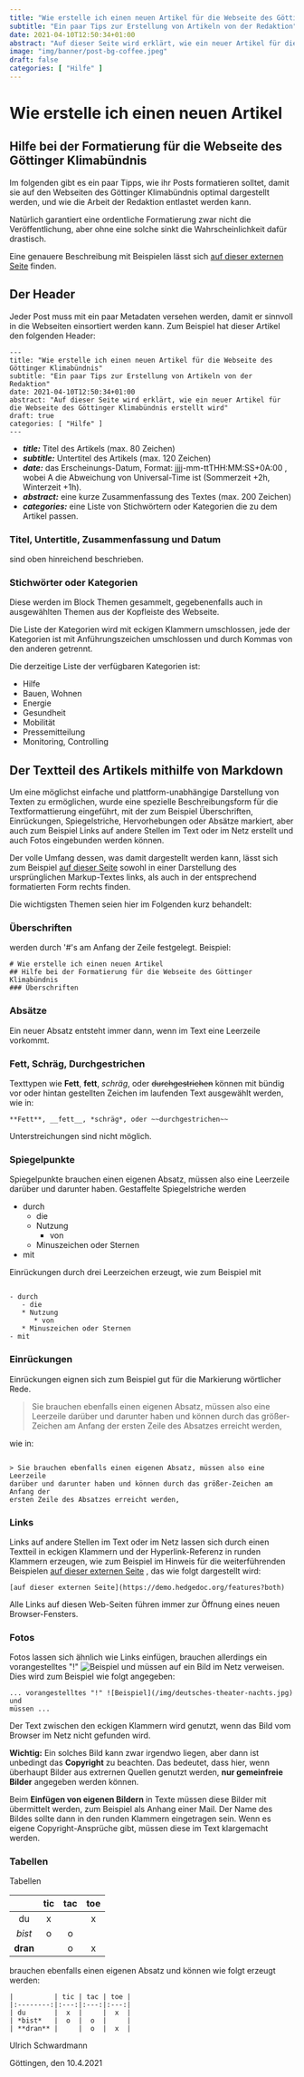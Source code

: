 ```yaml
---
title: "Wie erstelle ich einen neuen Artikel für die Webseite des Göttinger Klimabündnis"
subtitle: "Ein paar Tips zur Erstellung von Artikeln von der Redaktion"
date: 2021-04-10T12:50:34+01:00
abstract: "Auf dieser Seite wird erklärt, wie ein neuer Artikel für die Webseite des Göttinger Klimabündnis erstellt wird"
image: "img/banner/post-bg-coffee.jpeg"
draft: false
categories: [ "Hilfe" ]
---
```


# Wie erstelle ich einen neuen Artikel
## Hilfe bei der Formatierung für die Webseite des Göttinger Klimabündnis

Im folgenden gibt es ein paar Tipps, wie ihr Posts formatieren solltet, damit
sie auf den Webseiten des Göttinger Klimabündnis optimal dargestellt werden,
und wie die Arbeit der Redaktion entlastet werden kann. 

Natürlich garantiert eine ordentliche Formatierung zwar nicht die
Veröffentlichung, aber ohne eine solche sinkt die Wahrscheinlichkeit dafür
drastisch.

Eine genauere Beschreibung mit Beispielen lässt sich
[auf dieser externen Seite](https://demo.hedgedoc.org/features?both)
finden.

## Der Header

Jeder Post muss mit ein paar Metadaten versehen werden, damit er sinnvoll in
die Webseiten einsortiert werden kann. Zum Beispiel hat dieser Artikel den
folgenden Header:

```
---
title: "Wie erstelle ich einen neuen Artikel für die Webseite des Göttinger Klimabündnis"
subtitle: "Ein paar Tips zur Erstellung von Artikeln von der Redaktion"
date: 2021-04-10T12:50:34+01:00
abstract: "Auf dieser Seite wird erklärt, wie ein neuer Artikel für die Webseite des Göttinger Klimabündnis erstellt wird"
draft: true
categories: [ "Hilfe" ]
---
```

* ***title:*** Titel des Artikels (max. 80 Zeichen)
* ***subtitle:*** Untertitel des Artikels (max. 120 Zeichen)
* ***date:*** das Erscheinungs-Datum, Format: jjjj-mm-ttTHH:MM:SS+0A:00 , wobei A die Abweichung von Universal-Time ist (Sommerzeit +2h, Winterzeit +1h).
* ***abstract:*** eine kurze Zusammenfassung des Textes (max. 200 Zeichen)
* ***categories:*** eine Liste von Stichwörtern oder Kategorien die zu dem Artikel passen.

### Titel, Untertitle, Zusammenfassung und Datum

sind oben hinreichend beschrieben.

### Stichwörter oder Kategorien

Diese werden im Block Themen gesammelt, gegebenenfalls auch in ausgewählten
Themen aus der Kopfleiste des Webseite.

Die Liste der Kategorien wird mit eckigen Klammern umschlossen, jede der
Kategorien ist mit Anführungszeichen umschlossen und durch Kommas von den
anderen getrennt.

Die derzeitige Liste der verfügbaren Kategorien ist:
* Hilfe
* Bauen, Wohnen
* Energie
* Gesundheit
* Mobilität
* Pressemitteilung
* Monitoring, Controlling

## Der Textteil des Artikels mithilfe von Markdown

Um eine möglichst einfache und plattform-unabhängige Darstellung von Texten zu
ermöglichen, wurde eine spezielle Beschreibungsform für die Textformattierung
eingeführt, mit der zum Beispiel Überschriften, Einrückungen, Spiegelstriche,
Hervorhebungen oder Absätze markiert, 
aber auch zum Beispiel Links auf andere
Stellen im Text oder im Netz erstellt und auch Fotos eingebunden werden
können.

Der volle Umfang dessen, was damit dargestellt werden kann, lässt sich zum
Beispiel [auf dieser Seite](https://demo.hedgedoc.org/features?both) sowohl in
einer Darstellung des ursprünglichen Markup-Textes links, als auch in der
entsprechend formatierten Form rechts finden.

Die wichtigsten Themen seien hier im Folgenden kurz behandelt:


### Überschriften

werden durch '#'s am Anfang der Zeile festgelegt. Beispiel:

```
# Wie erstelle ich einen neuen Artikel 
## Hilfe bei der Formatierung für die Webseite des Göttinger Klimabündnis
### Überschriften
```

### Absätze
Ein neuer Absatz entsteht immer dann, wenn im Text eine Leerzeile vorkommt.

### Fett, Schräg, Durchgestrichen

Texttypen wie **Fett**, __fett__, *schräg*, oder ~~durchgestrichen~~ können
mit bündig vor oder hintan gestellten Zeichen im laufenden Text ausgewählt werden, wie in:

```
**Fett**, __fett__, *schräg*, oder ~~durchgestrichen~~
```

Unterstreichungen sind nicht möglich.

### Spiegelpunkte

Spiegelpunkte brauchen einen eigenen Absatz, müssen also eine Leerzeile
darüber und darunter haben. 
Gestaffelte Spiegelstriche werden

- durch
   - die
   * Nutzung
      * von
   * Minuszeichen oder Sternen
- mit

Einrückungen durch drei Leerzeichen erzeugt, wie zum Beispiel mit

```

- durch
   - die
   * Nutzung
      * von
   * Minuszeichen oder Sternen
- mit

```

### Einrückungen

Einrückungen eignen sich zum Beispiel gut für die Markierung wörtlicher Rede.

> Sie brauchen ebenfalls einen eigenen Absatz, müssen also eine Leerzeile
darüber und darunter haben und können durch das größer-Zeichen am Anfang der
ersten Zeile des Absatzes erreicht werden,

wie in: 

```

> Sie brauchen ebenfalls einen eigenen Absatz, müssen also eine Leerzeile
darüber und darunter haben und können durch das größer-Zeichen am Anfang der
ersten Zeile des Absatzes erreicht werden,

```
### Links

Links auf andere Stellen im Text oder im Netz lassen sich
durch einen Textteil in eckigen Klammern und der Hyperlink-Referenz
in runden Klammern erzeugen, wie zum Beispiel im Hinweis für die
weiterführenden Beispielen
[auf dieser externen Seite](https://demo.hedgedoc.org/features?both)
, das wie folgt dargestellt wird:

```
[auf dieser externen Seite](https://demo.hedgedoc.org/features?both)
```

Alle Links auf diesen Web-Seiten führen immer zur Öffnung eines neuen
Browser-Fensters.

### Fotos

Fotos lassen sich ähnlich wie Links einfügen, brauchen allerdings ein
vorangestelltes "!" ![Beispiel](/img/banner/deutsches-theater-nachts.jpg) und müssen
auf ein Bild im Netz verweisen. Dies wird zum Beispiel wie folgt angegeben:

```
... vorangestelltes "!" ![Beispiel](/img/deutsches-theater-nachts.jpg) und
müssen ...
```
Der Text zwischen den eckigen Klammern wird genutzt, wenn das Bild vom Browser
im Netz nicht gefunden wird.

**Wichtig:** 
Ein solches Bild kann zwar irgendwo liegen, aber dann ist unbedingt das **Copyright** zu
beachten. Das bedeutet, dass hier, wenn überhaupt Bilder aus extrernen Quellen
genutzt werden, **nur gemeinfreie Bilder** angegeben werden können.

Beim **Einfügen von eigenen Bildern** in Texte müssen diese Bilder mit
übermittelt werden, zum Beispiel als Anhang einer Mail. Der Name des Bildes
sollte dann in den runden Klammern eingetragen sein. Wenn es eigene
Copyright-Ansprüche gibt, müssen diese im Text klargemacht werden.

### Tabellen 

Tabellen

|          | tic | tac | toe |
|:--------:|:---:|:---:|:---:|
| du       |  x  |     |  x  |
| *bist*   |  o  |  o  |     |
| **dran** |     |  o  |  x  |

brauchen ebenfalls einen eigenen Absatz und können wie folgt erzeugt werden:

```
|          | tic | tac | toe |
|:--------:|:---:|:---:|:---:|
| du       |  x  |     |  x  |
| *bist*   |  o  |  o  |     |
| **dran** |     |  o  |  x  |
```

Ulrich Schwardmann

Göttingen, den 10.4.2021
